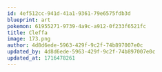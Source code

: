 ```yaml
---
id: 4ef512cc-941d-41a1-9361-79e6575fdb3d
blueprint: art
pokemon: 61955271-9739-4a9c-a912-0f233f6521fc
title: Cleffa
image: 173.png
author: 4d8d6ede-5963-429f-9c2f-74b897007e0c
updated_by: 4d8d6ede-5963-429f-9c2f-74b897007e0c
updated_at: 1716478261
---
```

